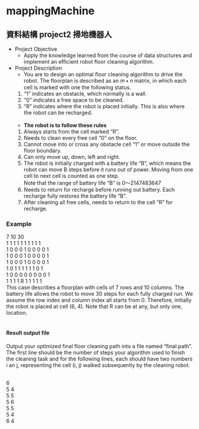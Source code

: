 mappingMachine
==============
## 資料結構 project2 掃地機器人

- Project Objective
    - Apply the knowledge learned from the course of data structures and implement an efficient robot floor cleaning algorithm.
-  Project Description
    - You are to design an optimal floor cleaning algorithm to drive the robot. The floorplan is described as an 𝑚 ∗ 𝑛 matrix, in which each cell is marked with one the following status.
    1. “1” indicates an obstacle, which normally is a wall.
    2. “0” indicates a free space to be cleaned.
    3. “R” indicates where the robot is placed initially. This is also where the robot can be recharged.</br></br>
    - **The robot is to follow these rules**
    1. Always starts from the cell marked “R”.
    2. Needs to clean every free cell “0” on the floor.
    3. Cannot move into or cross any obstacle cell “1” or move outside the floor boundary.
    4. Can only move up, down, left and right.
    5. The robot is initially charged with a battery life “B”, which means the robot can move B steps before it runs out of power. Moving from one cell to next cell is counted as one step.</br>
    Note that the range of battery life “B” is 0～2147483647 
    6. Needs to return for recharge before running out battery. Each recharge fully restores the battery life “B”.
    7. After cleaning all free cells, needs to return to the cell “R” for recharge.

### Example
7 10 30</br>
1 1 1 1 1 1 1 1 1 1</br>
1 0 0 0 1 0 0 0 0 1</br>
1 0 0 0 1 0 0 0 0 1</br>
1 0 0 0 1 0 0 0 0 1</br>
1 0 1 1 1 1 1 1 0 1</br>
1 0 0 0 0 0 0 0 0 1</br>
1 1 1 1 R 1 1 1 1 1</br>
This case describes a floorplan with cells of 7 rows and 10 columns. The battery life allows the robot to move 30 steps for each fully charged run. We assume the row index and column index all starts from 0. Therefore, initially the robot is placed at cell (6, 4). Note that R can be at any, but only one, location.</br></br>
#### Result output file
Output your optimized final floor cleaning path into a file named “final.path”. The first line should be the number of steps your algorithm used to finish the cleaning task and for the following lines, each should have two numbers i an j, representing the cell (i, j) walked subsequently by the cleaning
robot.</br></br>

6</br>
5 4</br>
5 5</br>
5 6</br>
5 5</br>
5 4</br>
6 4